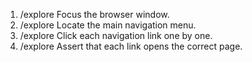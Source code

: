 1. /explore Focus the browser window.
2. /explore Locate the main navigation menu.
3. /explore Click each navigation link one by one.
4. /explore Assert that each link opens the correct page.